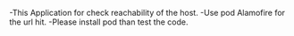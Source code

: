 -This Application for check reachability of the host.
-Use pod Alamofire for the url hit.
-Please install pod than test the code. 
